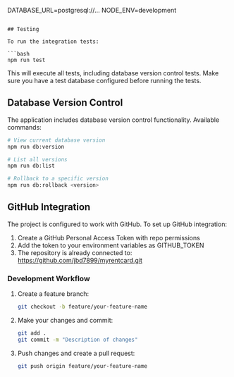 DATABASE_URL=postgresql://...
NODE_ENV=development
```

## Testing

To run the integration tests:

```bash
npm run test
```

This will execute all tests, including database version control tests. Make sure you have a test database configured before running the tests.

## Database Version Control

The application includes database version control functionality. Available commands:

```bash
# View current database version
npm run db:version

# List all versions
npm run db:list

# Rollback to a specific version
npm run db:rollback <version>
```

## GitHub Integration

The project is configured to work with GitHub. To set up GitHub integration:

1. Create a GitHub Personal Access Token with repo permissions
2. Add the token to your environment variables as GITHUB_TOKEN
3. The repository is already connected to: https://github.com/jbd7899/myrentcard.git

### Development Workflow

1. Create a feature branch:
   ```bash
   git checkout -b feature/your-feature-name
   ```

2. Make your changes and commit:
   ```bash
   git add .
   git commit -m "Description of changes"
   ```

3. Push changes and create a pull request:
   ```bash
   git push origin feature/your-feature-name